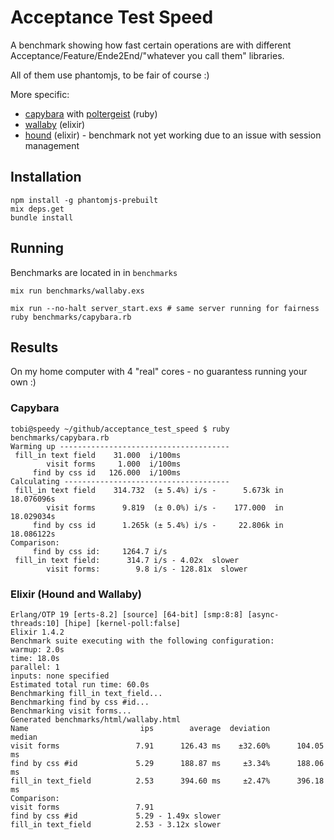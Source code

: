 # Acceptance Test Speed

A benchmark showing how fast certain operations are with different Acceptance/Feature/Ende2End/"whatever you call them" libraries.

All of them use phantomjs, to be fair of course :)

More specific:

* [capybara](https://github.com/teamcapybara/capybara) with [poltergeist](https://github.com/teampoltergeist/poltergeist) (ruby)
* [wallaby](https://github.com/keathley/wallaby) (elixir)
* [hound](https://github.com/HashNuke/hound) (elixir) - benchmark not yet working due to an issue with session management


## Installation

```
npm install -g phantomjs-prebuilt
mix deps.get
bundle install
```

## Running

Benchmarks are located in in `benchmarks`

```
mix run benchmarks/wallaby.exs
```

```
mix run --no-halt server_start.exs # same server running for fairness
ruby benchmarks/capybara.rb
```

## Results

On my home computer with 4 "real" cores - no guarantess running your own :)

### Capybara

```
tobi@speedy ~/github/acceptance_test_speed $ ruby benchmarks/capybara.rb
Warming up --------------------------------------
 fill_in text field    31.000  i/100ms
        visit forms     1.000  i/100ms
     find by css id   126.000  i/100ms
Calculating -------------------------------------
 fill_in text field    314.732  (± 5.4%) i/s -      5.673k in  18.076096s
        visit forms      9.819  (± 0.0%) i/s -    177.000  in  18.029034s
     find by css id      1.265k (± 5.4%) i/s -     22.806k in  18.086122s
Comparison:
     find by css id:     1264.7 i/s
 fill_in text field:      314.7 i/s - 4.02x  slower
        visit forms:        9.8 i/s - 128.81x  slower
```

### Elixir (Hound and Wallaby)

```
Erlang/OTP 19 [erts-8.2] [source] [64-bit] [smp:8:8] [async-threads:10] [hipe] [kernel-poll:false]
Elixir 1.4.2
Benchmark suite executing with the following configuration:
warmup: 2.0s
time: 18.0s
parallel: 1
inputs: none specified
Estimated total run time: 60.0s
Benchmarking fill_in text_field...
Benchmarking find by css #id...
Benchmarking visit forms...
Generated benchmarks/html/wallaby.html
Name                         ips        average  deviation         median
visit forms                 7.91      126.43 ms    ±32.60%      104.05 ms
find by css #id             5.29      188.87 ms     ±3.34%      188.06 ms
fill_in text_field          2.53      394.60 ms     ±2.47%      396.18 ms
Comparison:
visit forms                 7.91
find by css #id             5.29 - 1.49x slower
fill_in text_field          2.53 - 3.12x slower
```
